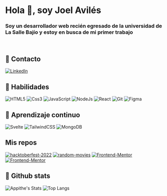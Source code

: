 # Hola 👋, soy Joel Avilés

<h3>Soy un desarrollador web recién egresado de la universidad de La Salle Bajío y estoy en busca de mi primer trabajo</h3>

<br/>

## 📲 Contacto

[![LinkedIn](https://img.shields.io/badge/LinkedIn-007ACC.svg?style=for-the-badge&logo=LinkedIn&logoColor=white)](https://www.linkedin.com/in/joel-aviles/)

## 🦾 Habilidades

![HTML5](https://img.shields.io/badge/HTML5-E34F26.svg?style=for-the-badge&logo=HTML5&logoColor=white)
![Css3](https://img.shields.io/badge/Css3-1572B6.svg?style=for-the-badge&logo=Css3&logoColor=white)
![JavaScript](https://img.shields.io/badge/javascript-F7DF1E.svg?style=for-the-badge&logo=javascript&logoColor=black)
![NodeJs](https://img.shields.io/badge/NodeJs-43853d.svg?style=for-the-badge&logo=node.js&logoColor=white)
![React](https://img.shields.io/badge/React-45b8d8.svg?style=for-the-badge&logo=React&logoColor=white)
![Git](https://img.shields.io/badge/Git-F05032.svg?style=for-the-badge&logo=Git&logoColor=black)
![Figma](https://img.shields.io/badge/Figma-F24E1E.svg?style=for-the-badge&logo=Figma&logoColor=white)

## 🌱 Aprendizaje continuo

![Svelte](https://img.shields.io/badge/Svelte-ff3e00.svg?style=for-the-badge&logo=Svelte&logoColor=white)
![TailwindCSS](https://img.shields.io/badge/TailwindCSS-1572B6.svg?style=for-the-badge&logo=TailwindCSS&logoColor=white)
![MongoDB](https://img.shields.io/badge/mongo-13aa52.svg?style=for-the-badge&logo=mongodb&logoColor=white)

## Mis repos

[![hacktoberfest-2022](https://github-readme-stats.vercel.app/api/pin/?username=Appithe&repo=hacktoberfest-2022&theme=onedark)](https://github.com/Appithe/hacktoberfest-2022)
[![random-movies](https://github-readme-stats.vercel.app/api/pin/?username=Appithe&repo=random-movies&theme=onedark)](https://github.com/Appithe/random-movies)
[![Frontend-Mentor](https://github-readme-stats.vercel.app/api/pin/?username=Appithe&repo=Frontend-Mentor&theme=onedark)](https://github.com/Appithe/Frontend-Mentor)
[![Frontend-Mentor](https://github-readme-stats.vercel.app/api/pin/?username=Appithe&repo=my-portfolio&theme=onedark)](https://github.com/Appithe/my-portfolio)

## 👀 Github stats

![Appithe's Stats](https://github-readme-stats.vercel.app/api?username=Appithe&show_icons=true&theme=onedark)
![Top Langs](https://github-readme-stats.vercel.app/api/top-langs/?username=Appithe&layout=compact&theme=onedark)

